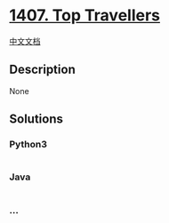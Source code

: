 # [1407. Top Travellers](https://leetcode.com/problems/top-travellers)

[中文文档](/solution/1400-1499/1407.Top%20Travellers/README.md)

## Description

None

## Solutions



<!-- tabs:start -->

### **Python3**


```python

```

### **Java**


```java

```

### **...**
```

```

<!-- tabs:end -->